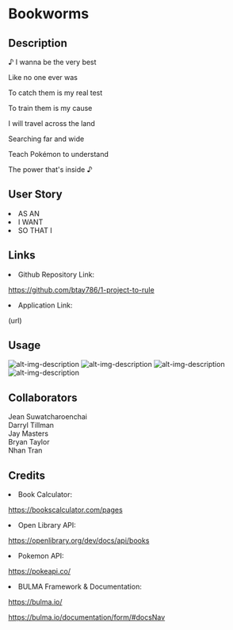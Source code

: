 # Bookworms

## Description

♪ I wanna be the very best

Like no one ever was

To catch them is my real test

To train them is my cause

I will travel across the land

Searching far and wide

Teach Pokémon to understand

The power that's inside ♪

## User Story 

<li> AS AN
<li> I WANT
<li> SO THAT I 


## Links

<li> Github Repository Link: </li>

https://github.com/btay786/1-project-to-rule

<li> Application Link: </li> 

(url)

## Usage

![alt-img-description](rel-link)
![alt-img-description](rel-link)
![alt-img-description](rel-link)
![alt-img-description](rel-link)

## Collaborators

Jean Suwatcharoenchai <br>
Darryl Tillman <br>
Jay Masters <br>
Bryan Taylor <br>
Nhan Tran <br>

## Credits

<li> Book Calculator: </li>

https://bookscalculator.com/pages

<li> Open Library API: </li>

https://openlibrary.org/dev/docs/api/books

<li> Pokemon API: </li> 

https://pokeapi.co/

<li> BULMA Framework & Documentation: </li>

https://bulma.io/

https://bulma.io/documentation/form/#docsNav

